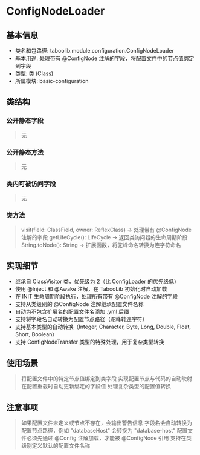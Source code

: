 # ConfigNodeLoader
## 基本信息
- 类名和包路径: taboolib.module.configuration.ConfigNodeLoader
- 基本用途: 处理带有 @ConfigNode 注解的字段，将配置文件中的节点值绑定到字段
- 类型: 类 (Class)
- 所属模块: basic-configuration

## 类结构
### 公开静态字段
> 无

### 公开静态方法
> 无

### 类内可被访问字段
> 无

### 类方法
> visit(field: ClassField, owner: ReflexClass) -> 处理带有 @ConfigNode 注解的字段
> getLifeCycle(): LifeCycle -> 返回类访问器的生命周期阶段
> String.toNode(): String -> 扩展函数，将驼峰命名转换为连字符命名

## 实现细节
- 继承自 ClassVisitor 类，优先级为 2（比 ConfigLoader 的优先级低）
- 使用 @Inject 和 @Awake 注解，在 TabooLib 初始化时自动加载
- 在 INIT 生命周期阶段执行，处理所有带有 @ConfigNode 注解的字段
- 支持从类级别的 @ConfigNode 注解继承配置文件名称
- 自动为不包含扩展名的配置文件名添加 .yml 后缀
- 支持将字段名自动转换为配置节点路径（驼峰转连字符）
- 支持基本类型的自动转换（Integer, Character, Byte, Long, Double, Float, Short, Boolean）
- 支持 ConfigNodeTransfer 类型的特殊处理，用于复杂类型转换

## 使用场景
> 将配置文件中的特定节点值绑定到类字段
> 实现配置节点与代码的自动映射
> 在配置重载时自动更新绑定的字段值
> 处理复杂类型的配置值转换

## 注意事项
> 如果配置文件未定义或节点不存在，会输出警告信息
> 字段名会自动转换为配置节点路径，例如 "databaseHost" 会转换为 "database-host"
> 配置文件必须先通过 @Config 注解加载，才能被 @ConfigNode 引用
> 支持在类级别定义默认的配置文件名称

